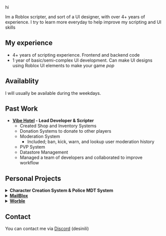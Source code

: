 hi

Im a Roblox scripter, and sort of a UI designer, with over 4+ years of experience. I try to learn more everyday to help improve my scripting and UI skills

## My experience
- 4+ years of scripting experience. Frontend and backend code
- 1 year of basic/semi-complex UI development. Can make UI designs using Roblox UI elements to make your game *pop*

## Availablity
I will usually be available during the weekdays.

## Past Work

- **[Vibe Hotel](https://www.roblox.com/communities/33668575) - Lead Developer & Scripter**
  - Created Shop and Inventory Systems
  - Donation Systems to donate to other players
  - Moderation System
    - Included; ban, kick, warn, and lookup user moderation history
  - PVP System
  - Datastore Management
  - Managed a team of developers and collaborated to improve workflow

## Personal Projects
<details><summary><b>Character Creation System & Police MDT System</b></summary>
This project was to create a framework and MDT system with functional features for roleplay.<br>
  
- Create a custom character (multiple characters could be added)
  - Full Name, Job, Set Cash
  - View Criminal History
-  DMV System
    - Register Vehicles under a specific character
    - Register Licenses under a specific character
  - MDT Panel
    - Write citations
    - Add Arrests
    - View a character criminal history
    - Included a Dispatch Panel
    - 911 System
      - Dispatch would receive the call from their end
  - Link Discord Account to the game
    
  https://github.com/user-attachments/assets/d940e503-c46c-46ba-9518-0b473f017d70

  https://github.com/user-attachments/assets/fb814c41-6f96-4063-a6a8-e9f941f01052
</details>
<details><summary><b><a href="https://www.roblox.com/games/109129875002545/MailBlox">MailBlox</a></b></summary>
A working email system which allows you to receive, not send, real emails utlizing the <a href="https://docs.mail.tm/">Mail.TM API</a>.<br>This was also used to expand my UI skills.<br>
  
- Receive and view emails sent
- Create a custom email with a set domain
- Manage specific emails created within the game

</details>
<details><summary><b><a href="https://www.roblox.com/games/124575682382459/Worble">Worble</a></b></summary>
A working Wordle game powered using the NYTimes Wordle API.<br>Updates to the current date Wordle<br>

</details>

## Contact
You can contact me via [Discord](https://discord.com/users/553948931034447887) (desinili)
